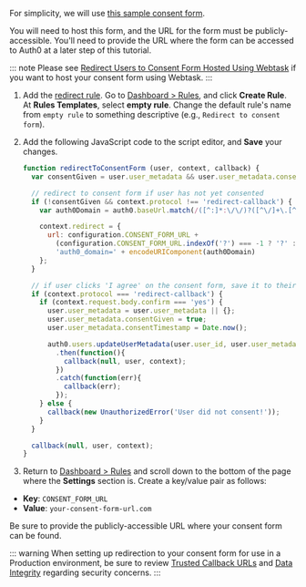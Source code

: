 For simplicity, we will use [this sample consent form](https://github.com/auth0/rules/blob/master/redirect-rules/simple/webtask.js#L31).

You will need to host this form, and the URL for the form must be publicly-accessible. You'll need to provide the URL where the form can be accessed to Auth0 at a later step of this tutorial.

::: note
Please see [Redirect Users to Consent Form Hosted Using Webtask](/compliance/gdpr/features-aiding-compliance/user-consent/webtask-redirect) if you want to host your consent form using Webtask.
:::

1. Add the [redirect rule](/rules/redirect). Go to [Dashboard > Rules](${manage_url}/#/rules), and click **Create Rule**. At **Rules Templates**, select **empty rule**. Change the default rule's name from `empty rule` to something descriptive (e.g., `Redirect to consent form`).

2. Add the following JavaScript code to the script editor, and **Save** your changes.

    ```js
    function redirectToConsentForm (user, context, callback) {
      var consentGiven = user.user_metadata && user.user_metadata.consentGiven;

      // redirect to consent form if user has not yet consented
      if (!consentGiven && context.protocol !== 'redirect-callback') {
        var auth0Domain = auth0.baseUrl.match(/([^:]*:\/\/)?([^\/]+\.[^\/]+)/)[2];

        context.redirect = {
          url: configuration.CONSENT_FORM_URL +
            (configuration.CONSENT_FORM_URL.indexOf('?') === -1 ? '?' : '&') +
            'auth0_domain=' + encodeURIComponent(auth0Domain)
        };
      }

      // if user clicks 'I agree' on the consent form, save it to their profile so they don't get prompted again
      if (context.protocol === 'redirect-callback') {
        if (context.request.body.confirm === 'yes') {
          user.user_metadata = user.user_metadata || {};
          user.user_metadata.consentGiven = true;
          user.user_metadata.consentTimestamp = Date.now();

          auth0.users.updateUserMetadata(user.user_id, user.user_metadata)
            .then(function(){
              callback(null, user, context);
            })
            .catch(function(err){
              callback(err);
            });
        } else {
          callback(new UnauthorizedError('User did not consent!'));
        }
      }

      callback(null, user, context);
    }
    ```

3.  Return to [Dashboard > Rules](${manage_url}/#/rules) and scroll down to the bottom of the page where the **Settings** section is. Create a key/value pair as follows:

  - **Key**: `CONSENT_FORM_URL`
  - **Value**: `your-consent-form-url.com`

Be sure to provide the publicly-accessible URL where your consent form can be found.

::: warning
When setting up redirection to your consent form for use in a Production environment, be sure to review [Trusted Callback URLs](https://github.com/auth0/rules/tree/master/redirect-rules/simple#trusted-callback-urls) and [Data Integrity](https://github.com/auth0/rules/tree/master/redirect-rules/simple#data-integrity) regarding security concerns.
:::